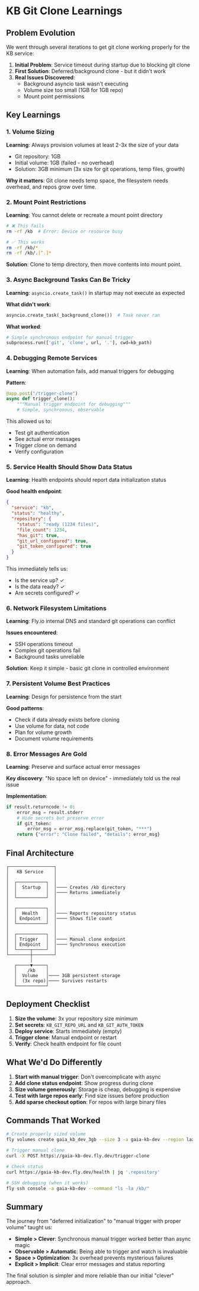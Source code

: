 # KB Git Clone Learnings

## Problem Evolution
We went through several iterations to get git clone working properly for the KB service:

1. **Initial Problem**: Service timeout during startup due to blocking git clone
2. **First Solution**: Deferred/background clone - but it didn't work
3. **Real Issues Discovered**: 
   - Background asyncio task wasn't executing
   - Volume size too small (1GB for 1GB repo)
   - Mount point permissions

## Key Learnings

### 1. Volume Sizing
**Learning**: Always provision volumes at least 2-3x the size of your data
- Git repository: 1GB
- Initial volume: 1GB (failed - no overhead)
- Solution: 3GB minimum (3x size for git operations, temp files, growth)

**Why it matters**: Git clone needs temp space, the filesystem needs overhead, and repos grow over time.

### 2. Mount Point Restrictions
**Learning**: You cannot delete or recreate a mount point directory
```bash
# ❌ This fails
rm -rf /kb  # Error: Device or resource busy

# ✅ This works
rm -rf /kb/*
rm -rf /kb/.[^.]*
```

**Solution**: Clone to temp directory, then move contents into mount point.

### 3. Async Background Tasks Can Be Tricky
**Learning**: `asyncio.create_task()` in startup may not execute as expected

**What didn't work**:
```python
asyncio.create_task(_background_clone())  # Task never ran
```

**What worked**:
```python
# Simple synchronous endpoint for manual trigger
subprocess.run(['git', 'clone', url, '.'], cwd=kb_path)
```

### 4. Debugging Remote Services
**Learning**: When automation fails, add manual triggers for debugging

**Pattern**:
```python
@app.post("/trigger-clone")
async def trigger_clone():
    """Manual trigger endpoint for debugging"""
    # Simple, synchronous, observable
```

This allowed us to:
- Test git authentication
- See actual error messages
- Trigger clone on demand
- Verify configuration

### 5. Service Health Should Show Data Status
**Learning**: Health endpoints should report data initialization status

**Good health endpoint**:
```json
{
  "service": "kb",
  "status": "healthy",
  "repository": {
    "status": "ready (1234 files)",
    "file_count": 1234,
    "has_git": true,
    "git_url_configured": true,
    "git_token_configured": true
  }
}
```

This immediately tells us:
- Is the service up? ✓
- Is the data ready? ✓
- Are secrets configured? ✓

### 6. Network Filesystem Limitations
**Learning**: Fly.io internal DNS and standard git operations can conflict

**Issues encountered**:
- SSH operations timeout
- Complex git operations fail
- Background tasks unreliable

**Solution**: Keep it simple - basic git clone in controlled environment

### 7. Persistent Volume Best Practices
**Learning**: Design for persistence from the start

**Good patterns**:
- Check if data already exists before cloning
- Use volume for data, not code
- Plan for volume growth
- Document volume requirements

### 8. Error Messages Are Gold
**Learning**: Preserve and surface actual error messages

**Key discovery**: "No space left on device" - immediately told us the real issue

**Implementation**:
```python
if result.returncode != 0:
    error_msg = result.stderr
    # Hide secrets but preserve error
    if git_token:
        error_msg = error_msg.replace(git_token, "***")
    return {"error": "Clone failed", "details": error_msg}
```

## Final Architecture

```
┌─────────────────┐
│   KB Service    │
│                 │
│  ┌───────────┐  │
│  │  Startup  │  │──── Creates /kb directory
│  │           │  │──── Returns immediately
│  └───────────┘  │
│                 │
│  ┌───────────┐  │
│  │  Health   │  │──── Reports repository status
│  │ Endpoint  │  │──── Shows file count
│  └───────────┘  │
│                 │
│  ┌───────────┐  │
│  │ Trigger   │  │──── Manual clone endpoint
│  │ Endpoint  │  │──── Synchronous execution
│  └─────┬─────┘  │
└────────┼────────┘
         │
   ┌─────▼─────┐
   │    /kb    │
   │  Volume   │──── 3GB persistent storage
   │  (3x repo)│──── Survives restarts
   └───────────┘
```

## Deployment Checklist

1. **Size the volume**: 3x your repository size minimum
2. **Set secrets**: `KB_GIT_REPO_URL` and `KB_GIT_AUTH_TOKEN`
3. **Deploy service**: Starts immediately (empty)
4. **Trigger clone**: Manual endpoint or restart
5. **Verify**: Check health endpoint for file count

## What We'd Do Differently

1. **Start with manual trigger**: Don't overcomplicate with async
2. **Add clone status endpoint**: Show progress during clone
3. **Size volume generously**: Storage is cheap, debugging is expensive
4. **Test with large repos early**: Find size issues before production
5. **Add sparse checkout option**: For repos with large binary files

## Commands That Worked

```bash
# Create properly sized volume
fly volumes create gaia_kb_dev_3gb --size 3 -a gaia-kb-dev --region lax --yes

# Trigger manual clone
curl -X POST https://gaia-kb-dev.fly.dev/trigger-clone

# Check status
curl https://gaia-kb-dev.fly.dev/health | jq '.repository'

# SSH debugging (when it works)
fly ssh console -a gaia-kb-dev --command "ls -la /kb/"
```

## Summary

The journey from "deferred initialization" to "manual trigger with proper volume" taught us:
- **Simple > Clever**: Synchronous manual trigger worked better than async magic
- **Observable > Automatic**: Being able to trigger and watch is invaluable  
- **Space > Optimization**: 3x overhead prevents mysterious failures
- **Explicit > Implicit**: Clear error messages and status reporting

The final solution is simpler and more reliable than our initial "clever" approach.